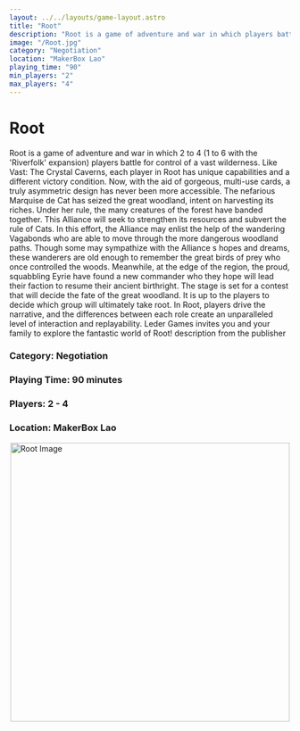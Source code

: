 ```yaml
---
layout: ../../layouts/game-layout.astro
title: "Root"
description: "Root is a game of adventure and war in which players battle for control of a vast wilderness."
image: "/Root.jpg"
category: "Negotiation"
location: "MakerBox Lao"
playing_time: "90"
min_players: "2"
max_players: "4"
---
```

# Root

Root is a game of adventure and war in which 2 to 4 (1 to 6 with the 'Riverfolk' expansion) players battle for control of a vast wilderness. Like Vast: The Crystal Caverns, each player in Root has unique capabilities and a different victory condition. Now, with the aid of gorgeous, multi-use cards, a truly asymmetric design has never been more accessible.  The nefarious Marquise de Cat has seized the great woodland, intent on harvesting its riches. Under her rule, the many creatures of the forest have banded together. This Alliance will seek to strengthen its resources and subvert the rule of Cats. In this effort, the Alliance may enlist the help of the wandering Vagabonds who are able to move through the more dangerous woodland paths. Though some may sympathize with the Alliance s hopes and dreams, these wanderers are old enough to remember the great birds of prey who once controlled the woods.  Meanwhile, at the edge of the region, the proud, squabbling Eyrie have found a new commander who they hope will lead their faction to resume their ancient birthright. The stage is set for a contest that will decide the fate of the great woodland. It is up to the players to decide which group will ultimately take root.  In Root, players drive the narrative, and the differences between each role create an unparalleled level of interaction and replayability. Leder Games invites you and your family to explore the fantastic world of Root!   description from the publisher  

### Category: Negotiation

### Playing Time: 90 minutes

### Players: 2 - 4

### Location: MakerBox Lao

<img src="/Root.jpg" alt="Root Image" width="500" style="display: block; margin: 0 auto">

    